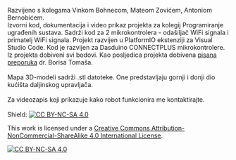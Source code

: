 Razvijeno s kolegama Vinkom Bohnecom, Mateom Zovićem, Antoniom Bernobićem. <br>
Izvorni kod, dokumentacija i video prikaz projekta za kolegij Programiranje ugrađenih sustava. Sadrži kod za 2 mikrokontrolera - odašiljač WiFi signala i primatelj WiFi signala. Projekt razvijen u PlatformIO ekstenziji za Visual Studio Code. Kod je razvijen za Dasduino CONNECTPLUS mikrokontrolere.<br>
Iz projekta dobiveni svi bodovi. Kao posljedica projekta dobivena [pisana preporuka](https://github.com/JakovBegovic/Robot-upravljan-kontrolerom/blob/caef50e12dc3403a5f9ce1389835898fd6788e6c/Pismo%20preporuke%20za%20Jakova%20Begovi%C4%87a.pdf) dr. Borisa Tomaša.
<br><br>
Mapa 3D-modeli sadrži .stl datoteke. One predstavljaju gornji i donji dio kućišta daljinskog upravljača.
<br><br>
Za videozapis koji prikazuje kako robot funkcionira me kontaktirajte.
<br><br>
Shield: [![CC BY-NC-SA 4.0][cc-by-nc-sa-shield]][cc-by-nc-sa]

This work is licensed under a
[Creative Commons Attribution-NonCommercial-ShareAlike 4.0 International License][cc-by-nc-sa].

[![CC BY-NC-SA 4.0][cc-by-nc-sa-image]][cc-by-nc-sa]

[cc-by-nc-sa]: http://creativecommons.org/licenses/by-nc-sa/4.0/
[cc-by-nc-sa-image]: https://licensebuttons.net/l/by-nc-sa/4.0/88x31.png
[cc-by-nc-sa-shield]: https://img.shields.io/badge/License-CC%20BY--NC--SA%204.0-lightgrey.svg
